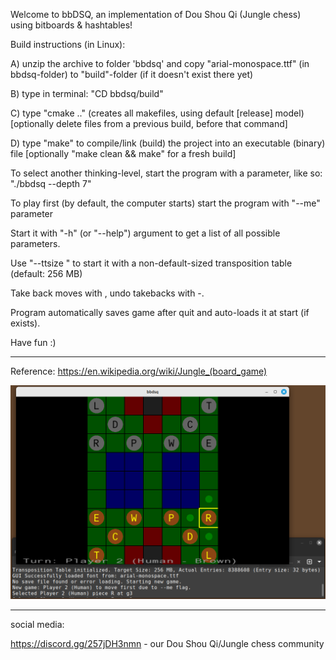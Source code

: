 Welcome to bbDSQ, an implementation of Dou Shou Qi (Jungle chess) using bitboards & hashtables!


Build instructions (in Linux):

A) unzip the archive to folder 'bbdsq' and copy "arial-monospace.ttf" (in bbdsq-folder) to "build"-folder (if it doesn't exist there yet)

B) type in terminal: "CD bbdsq/build"

C) type "cmake .."  (creates all makefiles, using default [release] model)  [optionally delete files from a previous build, before that command]

D) type "make" to compile/link (build) the project into an executable (binary) file  [optionally "make clean && make" for a fresh build]



To select another thinking-level, start the program with a parameter, like so: "./bbdsq --depth 7"

To play first (by default, the computer starts) start the program with "--me" parameter

Start it with "-h" (or "--help") argument to get a list of all possible parameters.

Use "--ttsize <MB>" to start it with a non-default-sized transposition table (default: 256 MB)

Take back moves with <backspace>, undo takebacks with <shift>-<backspace>.

Program automatically saves game after quit and auto-loads it at start (if exists).



Have fun :)


-----


Reference:
https://en.wikipedia.org/wiki/Jungle_(board_game)


![Jungle board](https://github.com/JSettler/bbdsq/blob/master/bbdsq.png)


-----


social media:

https://discord.gg/257jDH3nmn  - our Dou Shou Qi/Jungle chess community


